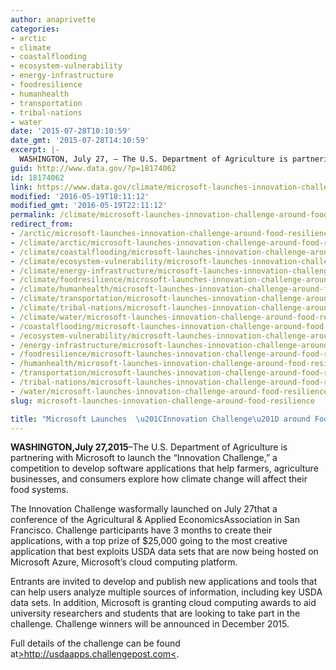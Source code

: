 ```yaml
---
author: anaprivette
categories:
- arctic
- climate
- coastalflooding
- ecosystem-vulnerability
- energy-infrastructure
- foodresilience
- humanhealth
- transportation
- tribal-nations
- water
date: '2015-07-28T10:10:59'
date_gmt: '2015-07-28T14:10:59'
excerpt: |-
  WASHINGTON, July 27, – The U.S. Department of Agriculture is partnering with Microsoft to launch the "Innovation Challenge," a competition to develop software applications that help farmers, agriculture businesses, and consumers explore how climate change will affect their food systems. The Innovation Challenge…
guid: http://www.data.gov/?p=18174062
id: 18174062
link: https://www.data.gov/climate/microsoft-launches-innovation-challenge-around-food-resilience/
modified: '2016-05-19T18:11:12'
modified_gmt: '2016-05-19T22:11:12'
permalink: /climate/microsoft-launches-innovation-challenge-around-food-resilience/
redirect_from:
- /arctic/microsoft-launches-innovation-challenge-around-food-resilience/
- /climate/arctic/microsoft-launches-innovation-challenge-around-food-resilience/
- /climate/coastalflooding/microsoft-launches-innovation-challenge-around-food-resilience/
- /climate/ecosystem-vulnerability/microsoft-launches-innovation-challenge-around-food-resilience/
- /climate/energy-infrastructure/microsoft-launches-innovation-challenge-around-food-resilience/
- /climate/foodresilience/microsoft-launches-innovation-challenge-around-food-resilience/
- /climate/humanhealth/microsoft-launches-innovation-challenge-around-food-resilience/
- /climate/transportation/microsoft-launches-innovation-challenge-around-food-resilience/
- /climate/tribal-nations/microsoft-launches-innovation-challenge-around-food-resilience/
- /climate/water/microsoft-launches-innovation-challenge-around-food-resilience/
- /coastalflooding/microsoft-launches-innovation-challenge-around-food-resilience/
- /ecosystem-vulnerability/microsoft-launches-innovation-challenge-around-food-resilience/
- /energy-infrastructure/microsoft-launches-innovation-challenge-around-food-resilience/
- /foodresilience/microsoft-launches-innovation-challenge-around-food-resilience/
- /humanhealth/microsoft-launches-innovation-challenge-around-food-resilience/
- /transportation/microsoft-launches-innovation-challenge-around-food-resilience/
- /tribal-nations/microsoft-launches-innovation-challenge-around-food-resilience/
- /water/microsoft-launches-innovation-challenge-around-food-resilience/
slug: microsoft-launches-innovation-challenge-around-food-resilience

title: "Microsoft Launches  \u201CInnovation Challenge\u201D around Food Resilience"
---
```


**WASHINGTON,July 27,2015**–The U.S. Department of Agriculture is partnering with Microsoft to launch the “Innovation Challenge,” a competition to develop software applications that help farmers, agriculture businesses, and consumers explore how climate change will affect their food systems.

The Innovation Challenge wasformally launched on July 27that a conference of the Agricultural & Applied EconomicsAssociation in San Francisco. Challenge participants have 3 months to create their applications, with a top prize of $25,000 going to the most creative application that best exploits USDA data sets that are now being hosted on Microsoft Azure, Microsoft’s cloud computing platform.

Entrants are invited to develop and publish new applications and tools that can help users analyze multiple sources of information, including key USDA data sets. In addition, Microsoft is granting cloud computing awards to aid university researchers and students that are looking to take part in the challenge. Challenge winners will be announced in December 2015.

Full details of the challenge can be found at[>http://usdaapps.challengepost.com<](x-webdoc://979AC4A7-D7E8-4D6B-9B6D-65A5FEE005CD/%3Ehttp://usdaapps.challengepost.com%3C).
